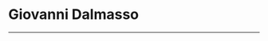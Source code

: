 # Giovanni Dalmasso

---

<!-- <h3 align="left">Languages and Tools:</h3>
<p align="left"> <a href="https://www.w3schools.com/cpp/" target="_blank" rel="noreferrer"> <img src="https://raw.githubusercontent.com/devicons/devicon/master/icons/cplusplus/cplusplus-original.svg" alt="cplusplus" width="40" height="40"/> </a> <a href="https://www.python.org" target="_blank" rel="noreferrer"> <img src="https://raw.githubusercontent.com/devicons/devicon/master/icons/python/python-original.svg" alt="python" width="40" height="40"/> </a> </p>


### 📊 Stats

<p><img align="left" src="https://github-readme-stats.vercel.app/api/top-langs?username=gioda&show_icons=true&locale=en&layout=compact" alt="gioda" /></p>

<p>&nbsp;<img align="center" src="https://github-readme-stats.vercel.app/api?username=gioda&show_icons=true&locale=en" alt="gioda" /></p>

<p><img align="center" src="https://github-readme-streak-stats.herokuapp.com/?user=gioda&" alt="gioda" /></p>
